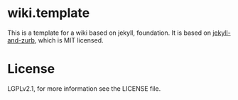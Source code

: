 # wiki.template

This is a template for a wiki based on jekyll, foundation. It is based on
[jekyll-and-zurb](https://github.com/razor-x/jekyll-and-zurb), which is
MIT licensed.

# License

LGPLv2.1, for more information see the LICENSE file.

